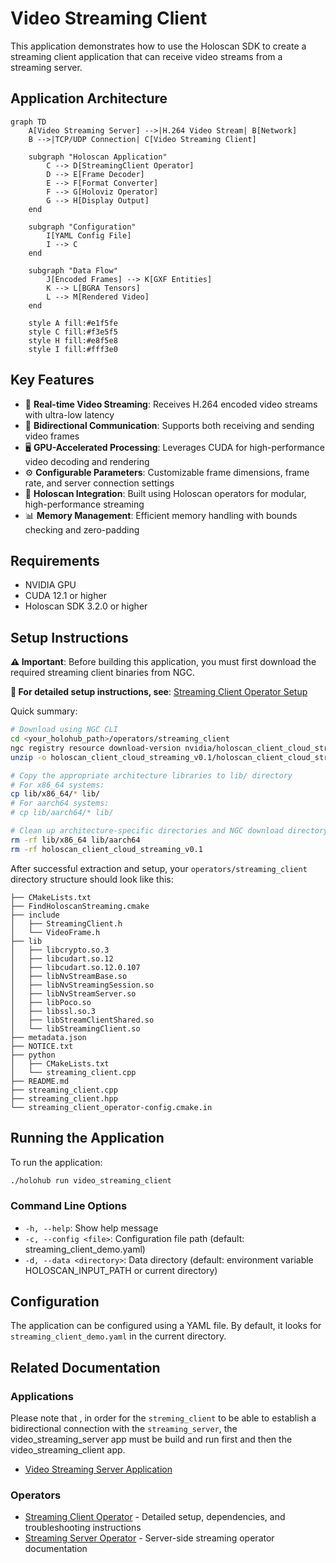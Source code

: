 # Video Streaming Client

This application demonstrates how to use the Holoscan SDK to create a streaming client application that can receive video streams from a streaming server.

## Application Architecture

```mermaid
graph TD
    A[Video Streaming Server] -->|H.264 Video Stream| B[Network]
    B -->|TCP/UDP Connection| C[Video Streaming Client]
    
    subgraph "Holoscan Application"
        C --> D[StreamingClient Operator]
        D --> E[Frame Decoder]
        E --> F[Format Converter]
        F --> G[Holoviz Operator]
        G --> H[Display Output]
    end
    
    subgraph "Configuration"
        I[YAML Config File]
        I --> C
    end
    
    subgraph "Data Flow"
        J[Encoded Frames] --> K[GXF Entities]
        K --> L[BGRA Tensors]
        L --> M[Rendered Video]
    end
    
    style A fill:#e1f5fe
    style C fill:#f3e5f5
    style H fill:#e8f5e8
    style I fill:#fff3e0
```

## Key Features

- 🎥 **Real-time Video Streaming**: Receives H.264 encoded video streams with ultra-low latency
- 🔗 **Bidirectional Communication**: Supports both receiving and sending video frames
- 🖥️ **GPU-Accelerated Processing**: Leverages CUDA for high-performance video decoding and rendering
- ⚙️ **Configurable Parameters**: Customizable frame dimensions, frame rate, and server connection settings
- 🎯 **Holoscan Integration**: Built using Holoscan operators for modular, high-performance streaming
- 📊 **Memory Management**: Efficient memory handling with bounds checking and zero-padding

## Requirements

- NVIDIA GPU
- CUDA 12.1 or higher
- Holoscan SDK 3.2.0 or higher

## Setup Instructions

**⚠️ Important**: Before building this application, you must first download the required streaming client binaries from NGC.

**📖 For detailed setup instructions, see**: [Streaming Client Operator Setup](../../operators/streaming_client/README.md#dependencies)

Quick summary:

```bash
# Download using NGC CLI
cd <your_holohub_path>/operators/streaming_client
ngc registry resource download-version nvidia/holoscan_client_cloud_streaming:0.1
unzip -o holoscan_client_cloud_streaming_v0.1/holoscan_client_cloud_streaming.zip

# Copy the appropriate architecture libraries to lib/ directory
# For x86_64 systems:
cp lib/x86_64/* lib/
# For aarch64 systems:
# cp lib/aarch64/* lib/

# Clean up architecture-specific directories and NGC download directory
rm -rf lib/x86_64 lib/aarch64
rm -rf holoscan_client_cloud_streaming_v0.1
```

After successful extraction and setup, your `operators/streaming_client` directory structure should look like this:

```
├── CMakeLists.txt
├── FindHoloscanStreaming.cmake
├── include
│   ├── StreamingClient.h
│   └── VideoFrame.h
├── lib
│   ├── libcrypto.so.3
│   ├── libcudart.so.12
│   ├── libcudart.so.12.0.107
│   ├── libNvStreamBase.so
│   ├── libNvStreamingSession.so
│   ├── libNvStreamServer.so
│   ├── libPoco.so
│   ├── libssl.so.3
│   ├── libStreamClientShared.so
│   └── libStreamingClient.so
├── metadata.json
├── NOTICE.txt
├── python
│   ├── CMakeLists.txt
│   └── streaming_client.cpp
├── README.md
├── streaming_client.cpp
├── streaming_client.hpp
└── streaming_client_operator-config.cmake.in
```

## Running the Application

To run the application:

```bash
./holohub run video_streaming_client
```

### Command Line Options

- `-h, --help`: Show help message
- `-c, --config <file>`: Configuration file path (default: streaming_client_demo.yaml)
- `-d, --data <directory>`: Data directory (default: environment variable HOLOSCAN_INPUT_PATH or current directory)

## Configuration

The application can be configured using a YAML file. By default, it looks for `streaming_client_demo.yaml` in the current directory.

## Related Documentation

### Applications

Please note that , in order for the `streming_client` to be able to establish a bidirectional connection with the `streaming_server`, the video_streaming_server app must be build and run first and then the video_streaming_client app.

- [Video Streaming Server Application](../video_streaming_server/README.md)

### Operators  

- [Streaming Client Operator](../../operators/streaming_client/README.md) - Detailed setup, dependencies, and troubleshooting instructions
- [Streaming Server Operator](../../operators/streaming_server/README.md) - Server-side streaming operator documentation
